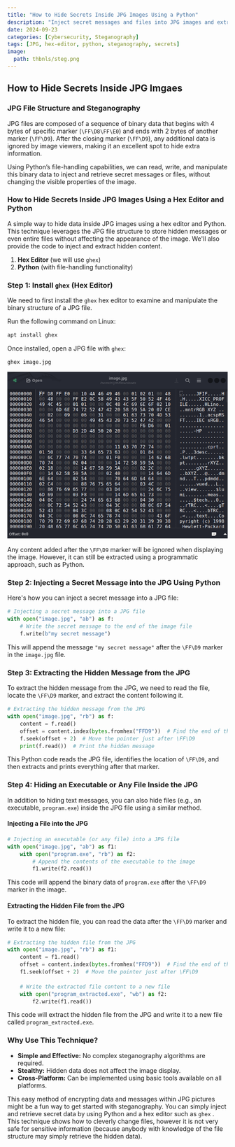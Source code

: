 ```yaml
---
title: "How to Hide Secrets Inside JPG Images Using a Python"
description: "Inject secret messages and files into JPG images and extract them using Python"
date: 2024-09-23  
categories: [Cybersecurity, Steganography]  
tags: [JPG, hex-editor, python, steganography, secrets]  
image:  
  path: thbnls/steg.png
---
```


## How to Hide Secrets Inside JPG Imgaes

### JPG File Structure and Steganography

JPG files are composed of a sequence of binary data that begins with 4 bytes of specific marker (`\FF\D8\FF\E0`) and ends with 2 bytes of another marker (`\FF\D9`). After the closing marker (`\FF\D9`), any additional data is ignored by image viewers, making it an excellent spot to hide extra information.

Using Python’s file-handling capabilities, we can read, write, and manipulate this binary data to inject and retrieve secret messages or files, without changing the visible properties of the image.

### How to Hide Secrets Inside JPG Images Using a Hex Editor and Python

A simple way to hide data inside JPG images using a hex editor and Python. This technique leverages the JPG file structure to store hidden messages or even entire files without affecting the appearance of the image. We'll also provide the code to inject and extract hidden content.

1. **Hex Editor** (we will use `ghex`)
2. **Python** (with file-handling functionality)

### Step 1: Install `ghex` (Hex Editor)

We need to first install the `ghex` hex editor to examine and manipulate the binary structure of a JPG file.

Run the following command on Linux:

```bash
apt install ghex
```

Once installed, open a JPG file with `ghex`:

```bash
ghex image.jpg
```
![ghex](bimgs/ghex-steg.png)

Any content added after the `\FF\D9` marker will be ignored when displaying the image. However, it can still be extracted using a programmatic approach, such as Python.

### Step 2: Injecting a Secret Message into the JPG Using Python

Here's how you can inject a secret message into a JPG file:

```python
# Injecting a secret message into a JPG file
with open("image.jpg", "ab") as f:
    # Write the secret message to the end of the image file
    f.write(b"my secret message")
```

This will append the message `"my secret message"` after the `\FF\D9` marker in the `image.jpg` file.

### Step 3: Extracting the Hidden Message from the JPG

To extract the hidden message from the JPG, we need to read the file, locate the `\FF\D9` marker, and extract the content following it.

```python
# Extracting the hidden message from the JPG
with open("image.jpg", "rb") as f:
    content = f.read()
    offset = content.index(bytes.fromhex("FFD9"))  # Find the end of the JPG image
    f.seek(offset + 2)  # Move the pointer just after \FF\D9
    print(f.read())  # Print the hidden message
```

This Python code reads the JPG file, identifies the location of `\FF\D9`, and then extracts and prints everything after that marker.

### Step 4: Hiding an Executable or Any File Inside the JPG

In addition to hiding text messages, you can also hide files (e.g., an executable, `program.exe`) inside the JPG file using a similar method.

#### Injecting a File into the JPG

```python
# Injecting an executable (or any file) into a JPG file
with open("image.jpg", "ab") as f1:
    with open("program.exe", "rb") as f2:
        # Append the contents of the executable to the image
        f1.write(f2.read())
```

This code will append the binary data of `program.exe` after the `\FF\D9` marker in the image.

#### Extracting the Hidden File from the JPG

To extract the hidden file, you can read the data after the `\FF\D9` marker and write it to a new file:

```python
# Extracting the hidden file from the JPG
with open("image.jpg", "rb") as f1:
    content = f1.read()
    offset = content.index(bytes.fromhex("FFD9"))  # Find the end of the JPG image
    f1.seek(offset + 2)  # Move the pointer just after \FF\D9

    # Write the extracted file content to a new file
    with open("program_extracted.exe", "wb") as f2:
        f2.write(f1.read())
```

This code will extract the hidden file from the JPG and write it to a new file called `program_extracted.exe`.


### Why Use This Technique?

- **Simple and Effective:** No complex steganography algorithms are required.
- **Stealthy:** Hidden data does not affect the image display.
- **Cross-Platform:** Can be implemented using basic tools available on all platforms.
  
This easy method of encrypting data and messages within JPG pictures might be a fun way to get started with steganography. You can simply inject and retrieve secret data by using Python and a hex editor such as `ghex` . This technique shows how to cleverly change files, however it is not very safe for sensitive information (because anybody with knowledge of the file structure may simply retrieve the hidden data).


